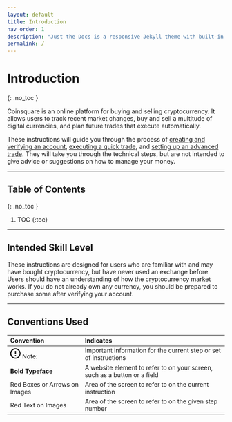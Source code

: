 ```yaml
---
layout: default
title: Introduction
nav_order: 1
description: "Just the Docs is a responsive Jekyll theme with built-in search that is easily customizable and hosted on GitHub Pages."
permalink: /
---
```


# Introduction
{: .no_toc }

Coinsquare is an online platform for buying and selling cryptocurrency. It allows users to track recent market changes, buy and sell a multitude of digital currencies, and plan future trades that execute automatically.

These instructions will guide you through the process of [creating and verifying an account](docs/create-account), [executing a quick trade](docs/quick-trade), and [setting up an advanced trade](docs/advanced-trade). They will take you through the technical steps, but are not intended to give advice or suggestions on how to manage your money.

* * *

## Table of Contents
{: .no_toc }

1. TOC
{:toc}

* * *

## Intended Skill Level

These instructions are designed for users who are familiar with and may have bought cryptocurrency, but have never used an exchange before. Users should have an understanding of how the cryptocurrency market works. If you do not already own any currency, you should be prepared to purchase some after verifying your account.

* * *

## Conventions Used

| Convention | Indicates |
|:-----------|:----------|
| <img src="https://github.com/NLisicin/coinsquare-docs/blob/gh-pages/assets/images/note.png?raw=true" alt="Info Icon" width="24px"> Note: | Important information for the current step or set of instructions |
| **Bold Typeface** | A website element to refer to on your screen, such as a button or a field |
| Red Boxes or Arrows on Images | Area of the screen to refer to on the current instruction |
| Red Text on Images | Area of the screen to refer to on the given step number |
